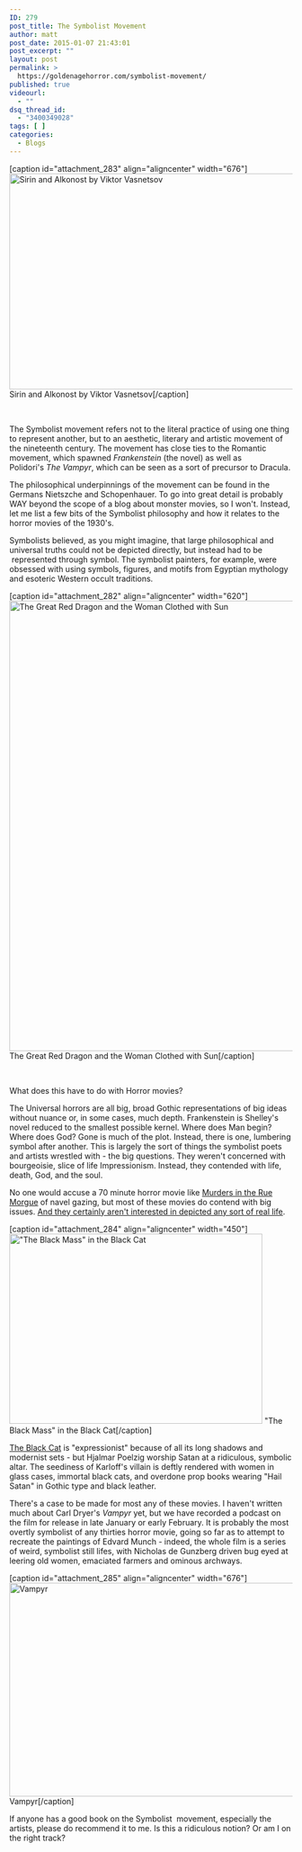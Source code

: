 ```yaml
---
ID: 279
post_title: The Symbolist Movement
author: matt
post_date: 2015-01-07 21:43:01
post_excerpt: ""
layout: post
permalink: >
  https://goldenagehorror.com/symbolist-movement/
published: true
videourl:
  - ""
dsq_thread_id:
  - "3400349028"
tags: [ ]
categories:
  - Blogs
---
```

[caption id="attachment_283" align="aligncenter" width="676"]<img class="wp-image-283 size-large" title="Sirin and Alkonost by Viktor Vasnetsov" src="http://goldenagehorror.com/wp-content/uploads/2015/01/Vasnetsov_Sirin_Alkonost-1024x581.jpg" alt="Sirin and Alkonost by Viktor Vasnetsov" width="676" height="384" /> Sirin and Alkonost by Viktor Vasnetsov[/caption]

&nbsp;

The Symbolist movement refers not to the literal practice of using one thing to represent another, but to an aesthetic, literary and artistic movement of the nineteenth century. The movement has close ties to the Romantic movement, which spawned <em>Frankenstein</em> (the novel) as well as Polidori's <em>The Vampyr</em>, which can be seen as a sort of precursor to Dracula.

<!--more-->

The philosophical underpinnings of the movement can be found in the Germans Nietszche and Schopenhauer. To go into great detail is probably WAY beyond the scope of a blog about monster movies, so I won't. Instead, let me list a few bits of the Symbolist philosophy and how it relates to the horror movies of the 1930's.

Symbolists believed, as you might imagine, that large philosophical and universal truths could not be depicted directly, but instead had to be  represented through symbol. The symbolist painters, for example, were obsessed with using symbols, figures, and motifs from Egyptian mythology and esoteric Western occult traditions.

[caption id="attachment_282" align="aligncenter" width="620"]<img class="wp-image-282 size-full" title="The Great Red Dragon and the Woman Clothed with Sun" src="http://goldenagehorror.com/wp-content/uploads/2015/01/william_blake_-_the_great_red_dragon_and_the_woman_clothed_in_sun.jpg" alt="The Great Red Dragon and the Woman Clothed with Sun" width="620" height="801" /> The Great Red Dragon and the Woman Clothed with Sun[/caption]

&nbsp;

What does this have to do with Horror movies?

The Universal horrors are all big, broad Gothic representations of big ideas without nuance or, in some cases, much depth. Frankenstein is Shelley's novel reduced to the smallest possible kernel. Where does Man begin? Where does God? Gone is much of the plot. Instead, there is one, lumbering symbol after another. This is largely the sort of things the symbolist poets and artists wrestled with - the big questions. They weren't concerned with bourgeoisie, slice of life Impressionism. Instead, they contended with life, death, God, and the soul.

No one would accuse a 70 minute horror movie like <a title="Murders in the Rue Morgue (1932)" href="http://goldenagehorror.com/murders-rue-morgue-1932/">Murders in the Rue Morgue</a> of navel gazing, but most of these movies do contend with big issues. <a title="“Capital W” Weirdness" href="http://goldenagehorror.com/capital-w-weirdness/">And they certainly aren't interested in depicted any sort of real life</a>.

[caption id="attachment_284" align="aligncenter" width="450"]<img class="size-full wp-image-284" src="http://goldenagehorror.com/wp-content/uploads/2015/01/the_black_cat.jpg" alt="&quot;The Black Mass&quot; in the Black Cat" width="450" height="338" /> "The Black Mass" in the Black Cat[/caption]

<a title="The Black Cat (1934)" href="http://goldenagehorror.com/black-cat-1934/">The Black Cat</a> is "expressionist" because of all its long shadows and modernist sets - but Hjalmar Poelzig worship Satan at a ridiculous, symbolic altar. The seediness of Karloff's villain is deftly rendered with women in glass cases, immortal black cats, and overdone prop books wearing "Hail Satan" in Gothic type and black leather.

There's a case to be made for most any of these movies. I haven't written much about Carl Dryer's <em>Vampyr </em>yet, but we have recorded a podcast on the film for release in late January or early February. It is probably the most overtly symbolist of any thirties horror movie, going so far as to attempt to recreate the paintings of Edvard Munch - indeed, the whole film is a series of weird, symbolist still lifes, with Nicholas de Gunzberg driven bug eyed at leering old women, emaciated farmers and ominous archways.

[caption id="attachment_285" align="aligncenter" width="676"]<img class="size-large wp-image-285" src="http://goldenagehorror.com/wp-content/uploads/2015/01/vampyr-1932-de-carl-dreyer-i-1024x576.jpg" alt="Vampyr" width="676" height="380" /> Vampyr[/caption]

If anyone has a good book on the Symbolist  movement, especially the artists, please do recommend it to me. Is this a ridiculous notion? Or am I on the right track?